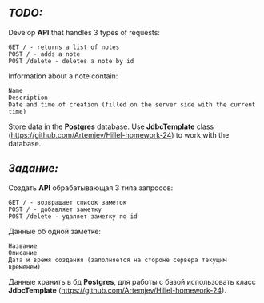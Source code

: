 ***TODO:***
-----------------------------
Develop **API** that handles 3 types of requests:
```
GET / - returns a list of notes
POST / - adds a note
POST /delete - deletes a note by id
```
Information about a note contain:
```
Name
Description
Date and time of creation (filled on the server side with the current time)
```
Store data in the **Postgres** database. Use **JdbcTemplate** class (https://github.com/Artemjev/Hillel-homework-24) to work with the database.

***Задание:***
-----------------------------
Создать **API** обрабатывающая 3 типа запросов:
```
GET / - возвращает список заметок
POST / - добавляет заметку
POST /delete - удаляет заметку по id
```
Данные об одной заметке:
```
Название
Описание
Дата и время создания (заполняется на стороне сервера текущим временем)
```
Данные хранить в бд **Postgres**, для работы с базой использовать класс **JdbcTemplate** (https://github.com/Artemjev/Hillel-homework-24).

